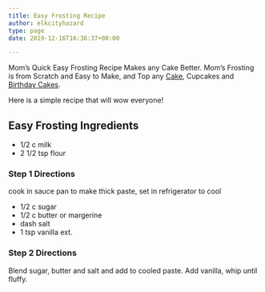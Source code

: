 ```yaml
---
title: Easy Frosting Recipe
author: elkcityhazard
type: page
date: 2019-12-16T16:38:37+00:00

---
```

Mom&#8217;s Quick Easy Frosting Recipe Makes any Cake Better. Mom&#8217;s Frosting is from Scratch and Easy to Make, and Top any [Cake][1], Cupcakes and [Birthday Cakes][2].

Here is a simple recipe that will wow everyone!

## Easy Frosting Ingredients

  * 1/2 c milk
  * 2 1/2 tsp flour

### Step 1 Directions

cook in sauce pan to make thick paste, set in refrigerator to cool

  * 1/2 c sugar
  * 1/2 c butter or margerine
  * dash salt
  * 1 tsp vanilla ext.

### Step 2 Directions</h2> 

Blend sugar, butter and salt and add to cooled paste. Add vanilla, whip until fluffy.

 [1]: /wordpress/dessert-recipes/easy-chocolate-cake-recipe/
 [2]: /wordpress/recipes-from-friends/how-to-make-a-rainbow-cake/